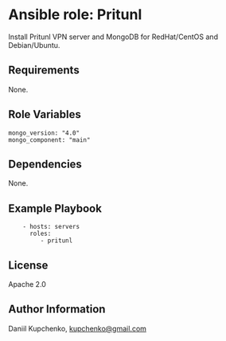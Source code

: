 Ansible role: Pritunl
=========

Install Pritunl VPN server and MongoDB for RedHat/CentOS and Debian/Ubuntu.

Requirements
------------

None.

Role Variables
--------------

```
mongo_version: "4.0"
mongo_component: "main"
```

Dependencies
------------

None.

Example Playbook
----------------

```
    - hosts: servers
      roles:
         - pritunl
```

License
-------

Apache 2.0

Author Information
------------------

Daniil Kupchenko, kupchenko@gmail.com
